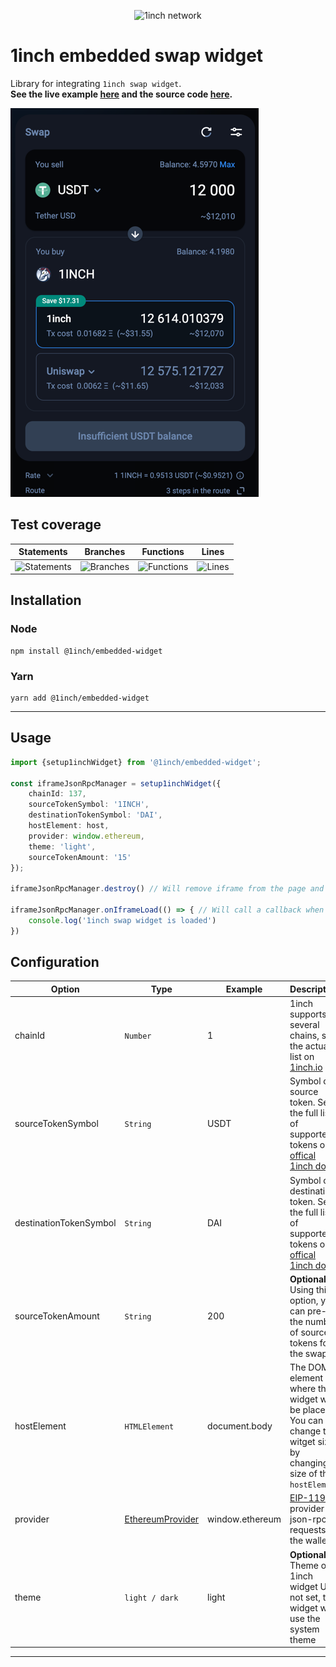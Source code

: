<p align="center">
  <img src="https://app.1inch.io/assets/images/logo.svg" width="200" alt="1inch network" />
</p>

# 1inch embedded swap widget

Library for integrating `1inch swap widget`.  
**See the live example [here](https://1inch.github.io/embedded-widget/) and the source code [here](./docs).**

![Statements](./docs/preview.png)

## Test coverage

| Statements                  | Branches                | Functions                 | Lines             |
| --------------------------- | ----------------------- | ------------------------- | ----------------- |
| ![Statements](https://img.shields.io/badge/statements-90.98%25-brightgreen.svg?style=flat) | ![Branches](https://img.shields.io/badge/branches-64.7%25-red.svg?style=flat) | ![Functions](https://img.shields.io/badge/functions-85.71%25-yellow.svg?style=flat) | ![Lines](https://img.shields.io/badge/lines-90.98%25-brightgreen.svg?style=flat) |

## Installation

### Node

```
npm install @1inch/embedded-widget
```

### Yarn

```
yarn add @1inch/embedded-widget
```

---

## Usage
```typescript
import {setup1inchWidget} from '@1inch/embedded-widget';

const iframeJsonRpcManager = setup1inchWidget({
    chainId: 137,
    sourceTokenSymbol: '1INCH',
    destinationTokenSymbol: 'DAI',
    hostElement: host,
    provider: window.ethereum,
    theme: 'light',
    sourceTokenAmount: '15'
});

iframeJsonRpcManager.destroy() // Will remove iframe from the page and stop postMessage listening

iframeJsonRpcManager.onIframeLoad(() => { // Will call a callback when 1inch swap widget is fully loaded
    console.log('1inch swap widget is loaded')
})
```

## Configuration

| Option                 | Type                                                          | Example      | Description                                                                                                                                             |
|------------------------|---------------------------------------------------------------|--------------|---------------------------------------------------------------------------------------------------------------------------------------------------------|
| chainId                | `Number`                                                       | 1            | 1inch supports several chains, see the actual list on [1inch.io](https://1inch.io/)                                                                     |
| sourceTokenSymbol      | `String`                                                      | USDT         | Symbol of source token. See the full list of supported tokens on [offical 1inch docs](https://docs.1inch.io/docs/aggregation-protocol/api/swagger)      |
| destinationTokenSymbol | `String`                                                      | DAI          | Symbol of destination token. See the full list of supported tokens on [offical 1inch docs](https://docs.1inch.io/docs/aggregation-protocol/api/swagger) |
| sourceTokenAmount      | `String`                                                      | 200          | **Optional**. Using this option, you can pre-set the number of source tokens for the swap                                                               |
| hostElement            | `HTMLElement`                                                 | document.body | The DOM element where the widget will be placed. You can change the witget size by changing size of the `hostElement`                                   |
| provider               | [EthereumProvider](./src/ethereum-iframe-json-prc-manager.ts) | window.ethereum | [EIP-1193](https://eips.ethereum.org/EIPS/eip-1193) provider for json-rpc requests to the wallet                                                        |
| theme                  | `light / dark`                                      | light        | **Optional**. Theme of 1inch widget UI. If not set, the widget will use the system theme                                                                |

---

